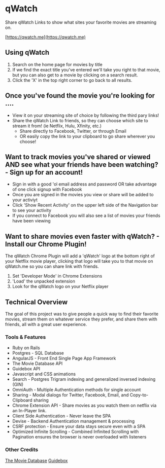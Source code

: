 # qWatch
Share qWatch Links to show what sites your favorite movies are streaming on.

[https://qwatch.me](https://qwatch.me)

## Using qWatch
1. Search on the home page for movies by title
2. If we find the exact title you've entered we'll take you right to that movie,
   but you can also get to a movie by clicking on a search result.
3. Click the 'X' in the top right corner to go back to all results.

## Once you've found the movie you're looking for ....
* View it on your streaming site of choice by following the third pary links!
* Share the qWatch Link to friends, so they can choose which site to stream it from!
  (ie Netflix, Hulu, Xfinity, etc.)
  * Share directly to Facebook, Twitter, or through Email
  * OR easily copy the link to your clipboard to go share wherever you choose!
  
## Want to track movies you've shared or viewed AND see what your friends have been watching? - Sign up for an account!
* Sign in with a good 'ol email address and password OR take advantage of one click signup with Facebook
* Once you are signed in the movies you view or share will be added to your activiyt
* Click 'Show Recent Activity' on the upper left side of the Navigation bar to see your activity
* If you connect to Facebook you will also see a list of movies your friends have been viewing
  
## Want to share movies even faster with qWatch? - Install our Chrome Plugin!
The qWatch Chrome Plugin will add a 'qWatch' logo at the bottom right of your Netflix movie player,
clicking that logo will take you to that movie on qWatch.me so you can share link with friends.

1. Set 'Developer Mode' in Chrome Extensions
2. 'Load' the unpacked extension
3. Look for the qWatch logo on your Netflix player

## Technical Overview
The goal of this project was to give people a quick way to find their favorite movies, stream them on whatever service they prefer, and share them with friends, all with a great user experience. 

### Tools & Features
* Ruby on Rails
* Postgres - SQL Database
* AngularJS - Front End Single Page App Framework
* The Movie Database API
* Guidebox API
* Javascript and CSS animations
* Search - Postgres Trigram indexing and generalized inversed indexing (GIN)
* OmniAuth - Multiple Authentication methods for single account
* Sharing - Modal dialogs for Twitter, Facebook, Email, and Copy-to-Clipboard sharing
* Chrome Extension API - Share movies as you watch them on netflix via an In-Player link.
* Client Side Authentication - Never leave the SPA
* Devise - Backend Authentication management & processing
* CSRF protection - Ensure your data stays secure even with a SPA
* Optimized Infinite Scrolling - Combined Infinited Scrolling with Pagination ensures the browser is never overloaded with listeners

### Other Credits
[The Movie Database](https://www.themoviedb.org/?language=en)
[Guidebox](https://api.guidebox.com)
